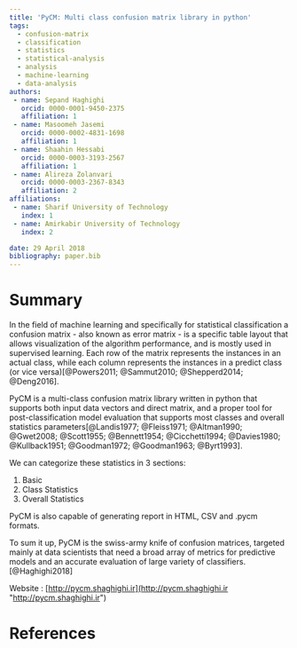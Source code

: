 ```yaml
---
title: 'PyCM: Multi class confusion matrix library in python'
tags:
  - confusion-matrix
  - classification
  - statistics
  - statistical-analysis
  - analysis
  - machine-learning
  - data-analysis
authors:
 - name: Sepand Haghighi
   orcid: 0000-0001-9450-2375
   affiliation: 1
 - name: Masoomeh Jasemi
   orcid: 0000-0002-4831-1698
   affiliation: 1
 - name: Shaahin Hessabi
   orcid: 0000-0003-3193-2567
   affiliation: 1
 - name: Alireza Zolanvari
   orcid: 0000-0003-2367-8343
   affiliation: 2
affiliations:
 - name: Sharif University of Technology
   index: 1
 - name: Amirkabir University of Technology
   index: 2

date: 29 April 2018
bibliography: paper.bib
---
```

						

# Summary			
			
In the field of machine learning and specifically for statistical classification a confusion matrix - also known as error matrix - is a specific table layout that allows visualization of the algorithm performance, and is mostly used in supervised learning. Each row of the matrix represents the instances in an actual class, while each column represents the instances in a predict class (or vice versa)[@Powers2011; @Sammut2010; @Shepperd2014; @Deng2016].			
			

PyCM is a multi-class confusion matrix library written in python that supports both input data vectors and direct matrix, and a proper tool for post-classification model evaluation that supports most classes and overall statistics parameters[@Landis1977; @Fleiss1971; @Altman1990; @Gwet2008; @Scott1955; @Bennett1954; @Cicchetti1994; @Davies1980; @Kullback1951; @Goodman1972; @Goodman1963; @Byrt1993].			

We can categorize these statistics in 3 sections: 			

1. Basic 
2. Class Statistics			
3. Overall Statistics

PyCM is also capable of generating report in HTML, CSV and .pycm formats.

To sum it up, PyCM is the swiss-army knife of confusion matrices, targeted mainly at data scientists that need a broad array of metrics for predictive models and an accurate evaluation of large variety of classifiers.[@Haghighi2018]	


Website : [http://pycm.shaghighi.ir](http://pycm.shaghighi.ir "http://pycm.shaghighi.ir")

# References
